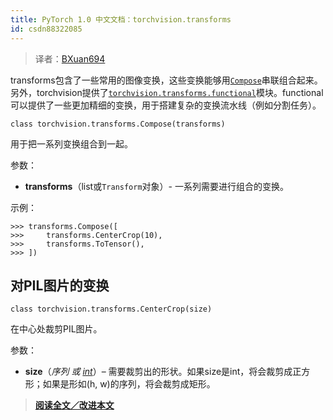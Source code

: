 ```yaml
---
title: PyTorch 1.0 中文文档：torchvision.transforms
id: csdn88322085
---
```


> 译者：[BXuan694](https://github.com/BXuan694)

transforms包含了一些常用的图像变换，这些变换能够用[`Compose`](#torchvision.transforms.Compose "torchvision.transforms.Compose")串联组合起来。另外，torchvision提供了[`torchvision.transforms.functional`](#module-torchvision.transforms.functional "torchvision.transforms.functional")模块。functional可以提供了一些更加精细的变换，用于搭建复杂的变换流水线（例如分割任务）。

```
class torchvision.transforms.Compose(transforms) 
```

用于把一系列变换组合到一起。

参数：

*   **transforms**（list或`Transform`对象）- 一系列需要进行组合的变换。

示例：

```
>>> transforms.Compose([
>>>     transforms.CenterCrop(10),
>>>     transforms.ToTensor(),
>>> ]) 
```

## 对PIL图片的变换

```
class torchvision.transforms.CenterCrop(size) 
```

在中心处裁剪PIL图片。

参数：

*   **size**（*序列* *或* [*int*](https://docs.python.org/3/library/functions.html#int "(in Python v3.7)")）– 需要裁剪出的形状。如果size是int，将会裁剪成正方形；如果是形如(h, w)的序列，将会裁剪成矩形。

> [**阅读全文／改进本文**](https://github.com/apachecn/pytorch-doc-zh/blob/master/docs/1.0/torchvision_transforms.md)